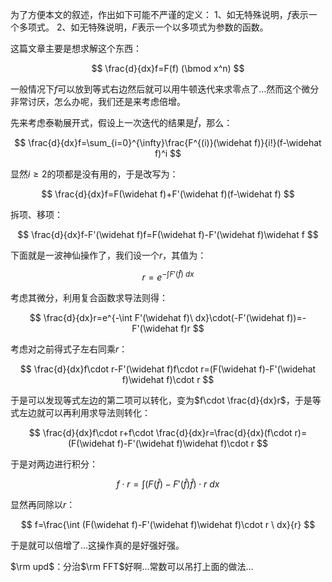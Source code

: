 为了方便本文的叙述，作出如下可能不严谨的定义：
$1$、如无特殊说明，$f$表示一个多项式。
$2$、如无特殊说明，$F$表示一个以多项式为参数的函数。

这篇文章主要是想求解这个东西：

$$
\frac{d}{dx}f=F(f) (\bmod x^n)
$$

一般情况下$f$可以放到等式右边然后就可以用牛顿迭代来求零点了...然而这个微分非常讨厌，怎么办呢，我们还是来考虑倍增。

先来考虑泰勒展开式，假设上一次迭代的结果是$\widehat f$，那么：

$$
\frac{d}{dx}f=\sum_{i=0}^{\infty}\frac{F^{(i)}(\widehat f)}{i!}(f-\widehat f)^i
$$

显然$i\geq 2$的项都是没有用的，于是改写为：

$$
\frac{d}{dx}f=F(\widehat f)+F'(\widehat f)(f-\widehat f)
$$

拆项、移项：

$$
\frac{d}{dx}f-F'(\widehat f)f=F(\widehat f)-F'(\widehat f)\widehat f
$$

下面就是一波神仙操作了，我们设一个$r$，其值为：

$$
r=e^{-\int F'(\widehat f)\ dx}
$$

考虑其微分，利用复合函数求导法则得：

$$
\frac{d}{dx}r=e^{-\int F'(\widehat f)\ dx}\cdot(-F'(\widehat f))=-F'(\widehat f)r
$$

考虑对之前得式子左右同乘$r$：

$$
\frac{d}{dx}f\cdot r-F'(\widehat f)f\cdot r=(F(\widehat f)-F'(\widehat f)\widehat f)\cdot r
$$

于是可以发现等式左边的第二项可以转化，变为$f\cdot \frac{d}{dx}r$，于是等式左边就可以再利用求导法则转化：

$$
\frac{d}{dx}f\cdot r+f\cdot \frac{d}{dx}r=\frac{d}{dx}(f\cdot r)=(F(\widehat f)-F'(\widehat f)\widehat f)\cdot r
$$

于是对两边进行积分：

$$
f\cdot r=\int (F(\widehat f)-F'(\widehat f)\widehat f)\cdot r \ dx
$$

显然再同除以$r$：

$$
f=\frac{\int (F(\widehat f)-F'(\widehat f)\widehat f)\cdot r \ dx}{r}
$$

于是就可以倍增了...这操作真的是好强好强。

$\rm upd$：分治$\rm FFT$好啊...常数可以吊打上面的做法...